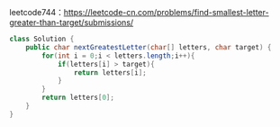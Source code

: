 leetcode744：https://leetcode-cn.com/problems/find-smallest-letter-greater-than-target/submissions/


```java
class Solution {
    public char nextGreatestLetter(char[] letters, char target) {
        for(int i = 0;i < letters.length;i++){
            if(letters[i] > target){
                return letters[i];
            }
        }
        return letters[0];
    }
}
```
